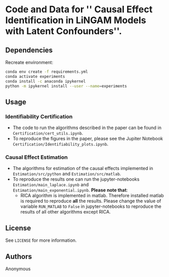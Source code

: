 <!-- ABOUT THE PROJECT -->
# Code and Data for '' Causal Effect Identification in LiNGAM Models with Latent Confounders''.

## Dependencies
Recreate environment:

  ```sh
  conda env create -f requirements.yml
  conda activate experiments
  conda install -c anaconda ipykernel
  python -m ipykernel install --user --name=experiments
  ```

<!-- USAGE EXAMPLES -->
## Usage
### Identifiability Certification
- The code to run the algorithms described in the paper can be found in ```Certification/cert_utils.ipynb```.
- To reproduce the figures in the paper, please see the Jupiter Notebook ```Certification/Identifiability_plots.ipynb```.
### Causal Effect Estimation
- The algorithms for estimation of the causal effects implemented in ```Estimation/src/python``` and ```Estimation/src/matlab```. 
- To reproduce the results one can run the jupyter-notebooks ```Estimation/main_laplace.ipynb``` and ```Estimation/main_exponential.ipynb```. **Please note that**:
  - RICA algorithm is implemented in matlab. Therefore installed matlab is required to reproduce **all** the results. Please change the value of variable ```RUN_MATLAB``` to ```False``` in jupyter-notebooks to reproduce the results of all other algorithms except RICA.

<!-- LICENSE -->
## License

See `LICENSE` for more information.

<!-- Authors -->
## Authors

Anonymous
